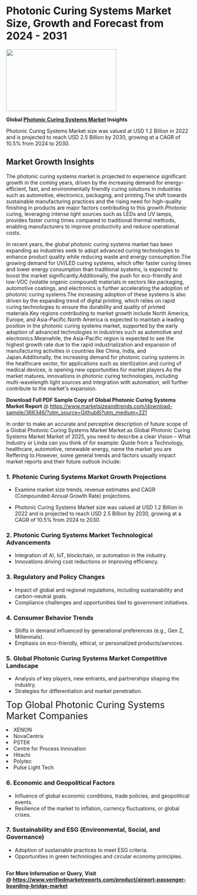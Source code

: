 <H1>Photonic Curing Systems Market Size, Growth and Forecast from 2024 - 2031</H1><img class="aligncenter size-medium wp-image-584254" src="https://thirdeyenews.in/wp-content/uploads/2024/09/Global-Market-Research-300x168.jpeg" alt="" width="300" height="168" /><p><strong>Global&nbsp;<a href="https://www.marketsizeandtrends.com/download-sample/366346/?utm_source=Github8j?utm_medium=221">Photonic Curing Systems Market</a> Insights</strong></p><p>Photonic Curing Systems Market size was valued at USD 1.2 Billion in 2022 and is projected to reach USD 2.5 Billion by 2030, growing at a CAGR of 10.5% from 2024 to 2030.</p><p><h2>Market Growth Insights</h2> <p>The photonic curing systems market is projected to experience significant growth in the coming years, driven by the increasing demand for energy-efficient, fast, and environmentally friendly curing solutions in industries such as automotive, electronics, packaging, and printing.The shift towards sustainable manufacturing practices and the rising need for high-quality finishing in products are major factors contributing to this growth.Photonic curing, leveraging intense light sources such as LEDs and UV lamps, provides faster curing times compared to traditional thermal methods, enabling manufacturers to improve productivity and reduce operational costs.</p> <p>In recent years, the global photonic curing systems market has been expanding as industries seek to adopt advanced curing technologies to enhance product quality while reducing waste and energy consumption.The growing demand for UV/LED curing systems, which offer faster curing times and lower energy consumption than traditional systems, is expected to boost the market significantly.Additionally, the push for eco-friendly and low-VOC (volatile organic compound) materials in sectors like packaging, automotive coatings, and electronics is further accelerating the adoption of photonic curing systems.The increasing adoption of these systems is also driven by the expanding trend of digital printing, which relies on rapid curing technologies to ensure the durability and quality of printed materials.Key regions contributing to market growth include North America, Europe, and Asia-Pacific.North America is expected to maintain a leading position in the photonic curing systems market, supported by the early adoption of advanced technologies in industries such as automotive and electronics.Meanwhile, the Asia-Pacific region is expected to see the highest growth rate due to the rapid industrialization and expansion of manufacturing activities in countries like China, India, and Japan.Additionally, the increasing demand for photonic curing systems in the healthcare sector, for applications such as sterilization and curing of medical devices, is opening new opportunities for market players.As the market matures, innovations in photonic curing technologies, including multi-wavelength light sources and integration with automation, will further contribute to the market's expansion.<p><span class=""><strong>Download Full PDF Sample Copy of Global Photonic Curing Systems Market Report</strong> @ <a href="https://www.marketsizeandtrends.com/download-sample/366346/?utm_source=Github8j?utm_medium=221" target="_blank">https://www.marketsizeandtrends.com/download-sample/366346/?utm_source=Github8j?utm_medium=221</a></span></p><p>In order to make an accurate and perceptive description of future scope of a Global&nbsp;Photonic Curing Systems Market Market as Global&nbsp;Photonic Curing Systems Market Market of 2025, you need to describe a clear Vision &ndash; What Industry or Linda can you think of for example: Quote from a Technology, healthcare, automotive, renewable energy, name the market you are Reffering to.However, some general trends and factors usually impact market reports and their future outlook include:</p><h3>1.&nbsp;<strong>Photonic Curing Systems Market Growth Projections</strong></h3><ul><li>Examine market size trends, revenue estimates and CAGR (Compounded Annual Growth Rate) projections.</li><li><p>Photonic Curing Systems Market size was valued at USD 1.2 Billion in 2022 and is projected to reach USD 2.5 Billion by 2030, growing at a CAGR of 10.5% from 2024 to 2030.</p></li></ul><h3>2.&nbsp;<strong>Photonic Curing Systems Market Technological Advancements</strong></h3><ul><li>Integration of AI, IoT, blockchain, or automation in the industry.</li><li>Innovations driving cost reductions or improving efficiency.</li></ul><h3>3.&nbsp;<strong>Regulatory and Policy Changes</strong></h3><ul><li>Impact of global and regional regulations, including sustainability and carbon-neutral goals.</li><li>Compliance challenges and opportunities tied to government initiatives.</li></ul><h3>4.&nbsp;<strong>Consumer Behavior Trends</strong></h3><ul><li>Shifts in demand influenced by generational preferences (e.g., Gen Z, Millennials).</li><li>Emphasis on eco-friendly, ethical, or personalized products/services.</li></ul><h3>5.&nbsp;<strong>Global Photonic Curing Systems Market Competitive Landscape</strong></h3><ul><li>Analysis of key players, new entrants, and partnerships shaping the industry.</li><li>Strategies for differentiation and market penetration.</li></ul><p data-pm-slice="1 1 []"><span style="color: inherit; font-family: inherit; font-size: 25px;">Top Global Photonic Curing Systems Market Companies</span></p><div class="" data-test-id=""><p><li>XENON</li><li> NovaCentrix</li><li> PSTEK</li><li> Centre for Process Innovation</li><li> Hitachi</li><li> Polytec</li><li> Pulse Light Tech</li></p></div><h3>6.&nbsp;<strong>Economic and Geopolitical Factors</strong></h3><ul><li>Influence of global economic conditions, trade policies, and geopolitical events.</li><li>Resilience of the market to inflation, currency fluctuations, or global crises.</li></ul><h3>7.&nbsp;<strong>Sustainability and ESG (Environmental, Social, and Governance)</strong></h3><ul><li>Adoption of sustainable practices to meet ESG criteria.</li><li>Opportunities in green technologies and circular economy principles.</li></ul><h2><strong style="font-size: 14px;">For More Information or Query, Visit @&nbsp;</strong><a style="background-color: #ffffff; font-size: 14px;" href="https://www.marketsizeandtrends.com/report/photonic-curing-systems-market/" target="_blank">https://www.verifiedmarketreports.com/product/airport-passenger-boarding-bridge-market</a></h2>